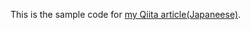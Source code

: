 This is the sample code for [my Qiita article(Japaneese)](http://qiita.com/ogamiki/items/016cd1820650ea78d101).
